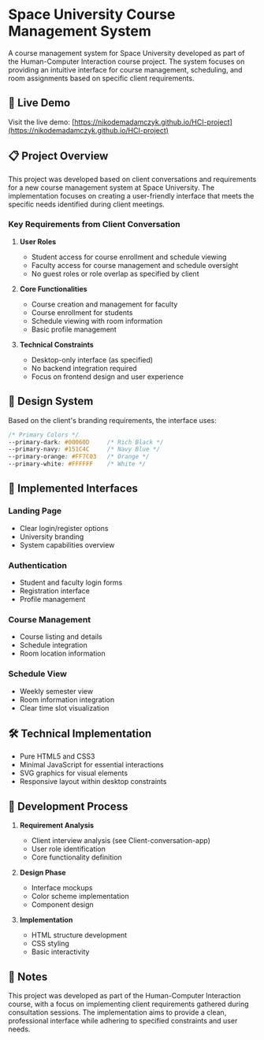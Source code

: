 # Space University Course Management System

A course management system for Space University developed as part of the Human-Computer Interaction course project. The system focuses on providing an intuitive interface for course management, scheduling, and room assignments based on specific client requirements.

## 🔗 Live Demo
Visit the live demo: [https://nikodemadamczyk.github.io/HCI-project](https://nikodemadamczyk.github.io/HCI-project)

## 📋 Project Overview

This project was developed based on client conversations and requirements for a new course management system at Space University. The implementation focuses on creating a user-friendly interface that meets the specific needs identified during client meetings.

### Key Requirements from Client Conversation

1. **User Roles**
   - Student access for course enrollment and schedule viewing
   - Faculty access for course management and schedule oversight
   - No guest roles or role overlap as specified by client

2. **Core Functionalities**
   - Course creation and management for faculty
   - Course enrollment for students
   - Schedule viewing with room information
   - Basic profile management

3. **Technical Constraints**
   - Desktop-only interface (as specified)
   - No backend integration required
   - Focus on frontend design and user experience

## 🎨 Design System

Based on the client's branding requirements, the interface uses:

```css
/* Primary Colors */
--primary-dark: #00060D     /* Rich Black */
--primary-navy: #151C4C     /* Navy Blue */
--primary-orange: #FF7C03   /* Orange */
--primary-white: #FFFFFF    /* White */
```

## 📱 Implemented Interfaces

### Landing Page
- Clear login/register options
- University branding
- System capabilities overview

### Authentication
- Student and faculty login forms
- Registration interface
- Profile management

### Course Management
- Course listing and details
- Schedule integration
- Room location information

### Schedule View
- Weekly semester view
- Room information integration
- Clear time slot visualization

## 🛠️ Technical Implementation

- Pure HTML5 and CSS3
- Minimal JavaScript for essential interactions
- SVG graphics for visual elements
- Responsive layout within desktop constraints

## 🎯 Development Process

1. **Requirement Analysis**
   - Client interview analysis (see Client-conversation-app)
   - User role identification
   - Core functionality definition

2. **Design Phase**
   - Interface mockups
   - Color scheme implementation
   - Component design

3. **Implementation**
   - HTML structure development
   - CSS styling
   - Basic interactivity

## 📝 Notes

This project was developed as part of the Human-Computer Interaction course, with a focus on implementing client requirements gathered during consultation sessions. The implementation aims to provide a clean, professional interface while adhering to specified constraints and user needs.
